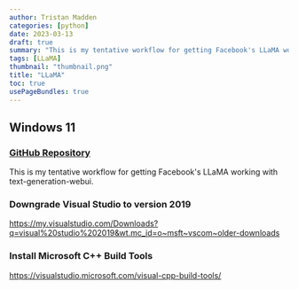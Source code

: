```yaml
---
author: Tristan Madden
categories: [python]
date: 2023-03-13
draft: true
summary: "This is my tentative workflow for getting Facebook's LLaMA working with text-generation-webui."
tags: [LLaMA]
thumbnail: "thumbnail.png"
title: "LLaMA"
toc: true
usePageBundles: true
---
```


## Windows 11

### <a href="https://github.com/oobabooga/text-generation-webui">GitHub Repository</a>

This is my tentative workflow for getting Facebook's LLaMA working with text-generation-webui.

### Downgrade Visual Studio to version 2019

https://my.visualstudio.com/Downloads?q=visual%20studio%202019&wt.mc_id=o~msft~vscom~older-downloads

### Install Microsoft C++ Build Tools

https://visualstudio.microsoft.com/visual-cpp-build-tools/